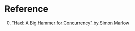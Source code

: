 # Reference

0. ["Haxl: A Big Hammer for Concurrency" by Simon Marlow](https://www.youtube.com/watch?v=sT6VJkkhy0o)

